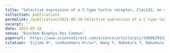 ```yaml
---
title: "Selective expression of a C-type lectin receptor, Clec12b, on skin mast cells"
collection: publications
permalink: /publication/2021-05-18-Selective expression of a C-type lectin receptor, Clec12b, on skin mast cells
excerpt: ''
date: 2021-05-18
venue: 'Biochem Biophys Res Commun'
paperurl: 'https://www.sciencedirect.com/science/article/pii/S0006291X21007154'
citation: 'Iijima A*, <u>Kanemaru K</u>*, Wang Y, Nabekura T, Nakamura Y, Fujisawa Y, Mori D, Ohmuraya M, Yamasaki S, Tahara-Hanaoka S, Shibuya A. Selective expression of a C-type lectin receptor, Clec12b, on skin mast cells. Biochem Biophys Res Commun. 2021 Jul 5;561:101-105. doi: 10.1016/j.bbrc.2021.04.097. Epub 2021 May 18. Erratum in: Biochem Biophys Res Commun. 2021 Sep 3;568:193-194. doi: 10.1016/j.bbrc.2021.07.009. PMID: 34020140.'
---
```


